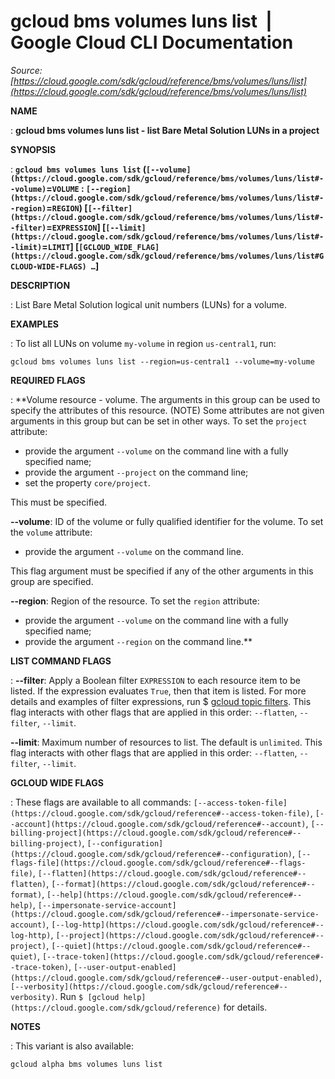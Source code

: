 # gcloud bms volumes luns list  |  Google Cloud CLI Documentation

*Source: [https://cloud.google.com/sdk/gcloud/reference/bms/volumes/luns/list](https://cloud.google.com/sdk/gcloud/reference/bms/volumes/luns/list)*

**NAME**

: **gcloud bms volumes luns list - list Bare Metal Solution LUNs in a project**

**SYNOPSIS**

: **`gcloud bms volumes luns list` (`[--volume](https://cloud.google.com/sdk/gcloud/reference/bms/volumes/luns/list#--volume)`=`VOLUME` : `[--region](https://cloud.google.com/sdk/gcloud/reference/bms/volumes/luns/list#--region)`=`REGION`) [`[--filter](https://cloud.google.com/sdk/gcloud/reference/bms/volumes/luns/list#--filter)`=`EXPRESSION`] [`[--limit](https://cloud.google.com/sdk/gcloud/reference/bms/volumes/luns/list#--limit)`=`LIMIT`] [`[GCLOUD_WIDE_FLAG](https://cloud.google.com/sdk/gcloud/reference/bms/volumes/luns/list#GCLOUD-WIDE-FLAGS) …`]**

**DESCRIPTION**

: List Bare Metal Solution logical unit numbers (LUNs) for a volume.

**EXAMPLES**

: To list all LUNs on volume ``my-volume`` in
region ``us-central1``, run:

```
gcloud bms volumes luns list --region=us-central1 --volume=my-volume
```

**REQUIRED FLAGS**

: **Volume resource - volume. The arguments in this group can be used to specify the
attributes of this resource. (NOTE) Some attributes are not given arguments in
this group but can be set in other ways.
To set the `project` attribute:

- provide the argument `--volume` on the command line with a fully
specified name;
- provide the argument `--project` on the command line;
- set the property `core/project`.

This must be specified.

**--volume**:
ID of the volume or fully qualified identifier for the volume.
To set the `volume` attribute:

- provide the argument `--volume` on the command line.

This flag argument must be specified if any of the other arguments in this group
are specified.

**--region**:
Region of the resource.
To set the `region` attribute:

- provide the argument `--volume` on the command line with a fully
specified name;
- provide the argument `--region` on the command line.**

**LIST COMMAND FLAGS**

: **--filter**:
Apply a Boolean filter `EXPRESSION` to each resource item
to be listed. If the expression evaluates `True`, then that item is
listed. For more details and examples of filter expressions, run $ [gcloud topic filters](https://cloud.google.com/sdk/gcloud/reference/topic/filters). This flag
interacts with other flags that are applied in this order:
`--flatten`, `--filter`, `--limit`.

**--limit**:
Maximum number of resources to list. The default is `unlimited`. This
flag interacts with other flags that are applied in this order:
`--flatten`, `--filter`, `--limit`.

**GCLOUD WIDE FLAGS**

: These flags are available to all commands: `[--access-token-file](https://cloud.google.com/sdk/gcloud/reference#--access-token-file)`,
`[--account](https://cloud.google.com/sdk/gcloud/reference#--account)`, `[--billing-project](https://cloud.google.com/sdk/gcloud/reference#--billing-project)`,
`[--configuration](https://cloud.google.com/sdk/gcloud/reference#--configuration)`,
`[--flags-file](https://cloud.google.com/sdk/gcloud/reference#--flags-file)`,
`[--flatten](https://cloud.google.com/sdk/gcloud/reference#--flatten)`, `[--format](https://cloud.google.com/sdk/gcloud/reference#--format)`, `[--help](https://cloud.google.com/sdk/gcloud/reference#--help)`, `[--impersonate-service-account](https://cloud.google.com/sdk/gcloud/reference#--impersonate-service-account)`,
`[--log-http](https://cloud.google.com/sdk/gcloud/reference#--log-http)`,
`[--project](https://cloud.google.com/sdk/gcloud/reference#--project)`, `[--quiet](https://cloud.google.com/sdk/gcloud/reference#--quiet)`, `[--trace-token](https://cloud.google.com/sdk/gcloud/reference#--trace-token)`, `[--user-output-enabled](https://cloud.google.com/sdk/gcloud/reference#--user-output-enabled)`,
`[--verbosity](https://cloud.google.com/sdk/gcloud/reference#--verbosity)`.
Run `$ [gcloud help](https://cloud.google.com/sdk/gcloud/reference)` for details.

**NOTES**

: This variant is also available:

```
gcloud alpha bms volumes luns list
```